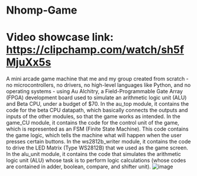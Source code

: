 # Nhomp-Game
# Video showcase link: https://clipchamp.com/watch/sh5fMjuXx5s
A mini arcade game machine that me and my group created from scratch - no microcontrollers, no drivers, no high-level languages like Python, and no operating systems - using Au Alchitry, a Field-Programmable Gate Array (FPGA) 
development board used to simulate an arithmetic logic unit (ALU) and Beta CPU, under a budget of $70.
In the au_top module, it contains the code for the beta CPU datapath, which basically connects the outputs and inputs of the other modules, so that the game works as intended.
In the game_CU module, it contains the code for the control unit of the game, which is represented as an FSM (Finite State Machine). This code contains the game logic, which tells the machine what will happen when the user presses certain buttons.
In the ws2812b_writer module, it contains the code to drive the LED Matrix (Type WS2812B) that we used as the game screen.
In the alu_unit module, it contains the code that simulates the arithmetic logic unit (ALU) whose task is to perform logic calculations (whose codes are contained in adder, boolean, compare, and shifter unit).
![image](https://github.com/dl3on/Nhomp-Game/assets/124175480/d2a883bb-b038-4097-857d-2a954a2b1bad)
